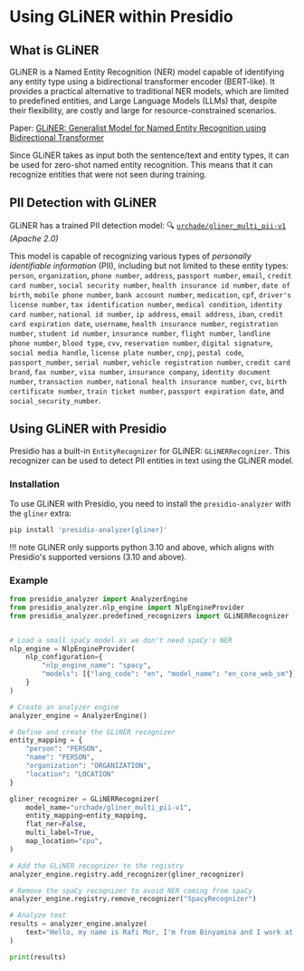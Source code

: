 # Using GLiNER within Presidio

## What is GLiNER

GLiNER is a Named Entity Recognition (NER) model capable of identifying any entity type using a bidirectional transformer encoder (BERT-like). It provides a practical alternative to traditional NER models, which are limited to predefined entities, and Large Language Models (LLMs) that, despite their flexibility, are costly and large for resource-constrained scenarios.

Paper: [GLiNER: Generalist Model for Named Entity Recognition using Bidirectional Transformer](https://arxiv.org/abs/2311.08526)

Since GLiNER takes as input both the sentence/text and entity types, it can be used for zero-shot named entity recognition. This means that it can recognize entities that were not seen during training.

## PII Detection with GLiNER

GLiNER has a trained PII detection model: 🔍 [`urchade/gliner_multi_pii-v1`](https://huggingface.co/urchade/gliner_multi_pii-v1) *(Apache 2.0)*

This model is capable of recognizing various types of *personally identifiable information* (PII), including but not limited to these entity types: `person`, `organization`, `phone number`, `address`, `passport number`, `email`, `credit card number`, `social security number`, `health insurance id number`, `date of birth`, `mobile phone number`, `bank account number`, `medication`, `cpf`, `driver's license number`, `tax identification number`, `medical condition`, `identity card number`, `national id number`, `ip address`, `email address`, `iban`, `credit card expiration date`, `username`, `health insurance number`, `registration number`, `student id number`, `insurance number`, `flight number`, `landline phone number`, `blood type`, `cvv`, `reservation number`, `digital signature`, `social media handle`, `license plate number`, `cnpj`, `postal code`, `passport_number`, `serial number`, `vehicle registration number`, `credit card brand`, `fax number`, `visa number`, `insurance company`, `identity document number`, `transaction number`, `national health insurance number`, `cvc`, `birth certificate number`, `train ticket number`, `passport expiration date`, and `social_security_number`.

## Using GLiNER with Presidio

Presidio has a built-in `EntityRecognizer` for GLiNER: `GLiNERRecognizer`. This recognizer can be used to detect PII entities in text using the GLiNER model.

### Installation

To use GLiNER with Presidio, you need to install the `presidio-analyzer` with the `gliner` extra:

```bash
pip install 'presidio-analyzer[gliner]'
```

!!! note
    GLiNER only supports python 3.10 and above, which aligns with Presidio's supported versions (3.10 and above).

### Example

```python
from presidio_analyzer import AnalyzerEngine
from presidio_analyzer.nlp_engine import NlpEngineProvider
from presidio_analyzer.predefined_recognizers import GLiNERRecognizer


# Load a small spaCy model as we don't need spaCy's NER
nlp_engine = NlpEngineProvider(
    nlp_configuration={
        "nlp_engine_name": "spacy",
        "models": [{"lang_code": "en", "model_name": "en_core_web_sm"}],
    }
)

# Create an analyzer engine 
analyzer_engine = AnalyzerEngine()

# Define and create the GLiNER recognizer
entity_mapping = {
    "person": "PERSON",
    "name": "PERSON",
    "organization": "ORGANIZATION",
    "location": "LOCATION"
}

gliner_recognizer = GLiNERRecognizer(
    model_name="urchade/gliner_multi_pii-v1",
    entity_mapping=entity_mapping,
    flat_ner=False,
    multi_label=True,
    map_location="cpu",
)

# Add the GLiNER recognizer to the registry
analyzer_engine.registry.add_recognizer(gliner_recognizer)

# Remove the spaCy recognizer to avoid NER coming from spaCy
analyzer_engine.registry.remove_recognizer("SpacyRecognizer")

# Analyze text
results = analyzer_engine.analyze(
    text="Hello, my name is Rafi Mor, I'm from Binyamina and I work at Microsoft. ", language="en"
)

print(results)
```
